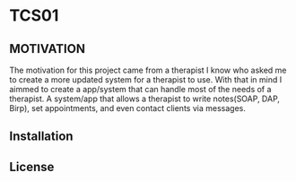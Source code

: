 # TCS01

## MOTIVATION
 The motivation for this project came from a therapist I know who asked me to create a more updated system for a therapist to use.
 With that in mind I aimmed to create a app/system that can handle most of the needs of a therapist.
 A system/app that allows a therapist to write notes(SOAP, DAP, Birp), set appointments, and even contact clients via messages.
 ## Installation

 ## License